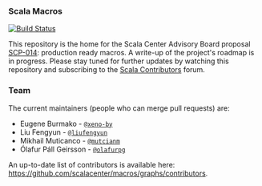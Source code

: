 ### Scala Macros
[![Build Status](https://travis-ci.org/scalacenter/macros.svg?branch=master)](https://travis-ci.org/scalacenter/macros)

This repository is the home for the Scala Center Advisory Board proposal
[SCP-014](https://github.com/scalacenter/advisoryboard/blob/master/proposals/014-production-ready-scalamacros.md):
production ready macros.
A write-up of the project's roadmap is in progress.
Please stay tuned for further updates by watching this repository and
subscribing to the
[Scala Contributors](https://contributors.scala-lang.org/) forum.

### Team

The current maintainers (people who can merge pull requests) are:

* Eugene Burmako - [`@xeno-by`](https://github.com/xeno-by)
* Liu Fengyun - [`@liufengyun`](https://github.com/liufengyun)
* Mikhail Muticanco - [`@mutcianm`](https://github.com/mutcianm)
* Ólafur Páll Geirsson - [`@olafurpg`](https://github.com/olafurpg)

An up-to-date list of contributors is available here:
https://github.com/scalacenter/macros/graphs/contributors.

